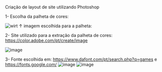 Criação de layout de site utilizando
Photoshop


1-	Escolha da palheta de cores:

 
![wirt](https://user-images.githubusercontent.com/79604132/140184145-9e90fa6d-d70e-4c09-9e60-01cb8d9c90b5.png)
↑ imagem escolhida para a palheta:

2-	Site utilizado para a extração da palheta de cores: https://color.adobe.com/pt/create/image


 ![image](https://user-images.githubusercontent.com/79604132/140184200-3605a530-e2a4-417d-b370-3c28b178bb6c.png)



3-	Fonte escolhida em: https://www.dafont.com/pt/search.php?q=games e https://fonts.google.com/
 ![image](https://user-images.githubusercontent.com/79604132/140184232-0ff8c7fd-3b36-49c8-903d-fe1d9775068e.png)
![image](https://user-images.githubusercontent.com/79604132/140184255-8949a242-8231-42a8-bc92-6e84a0726242.png)


